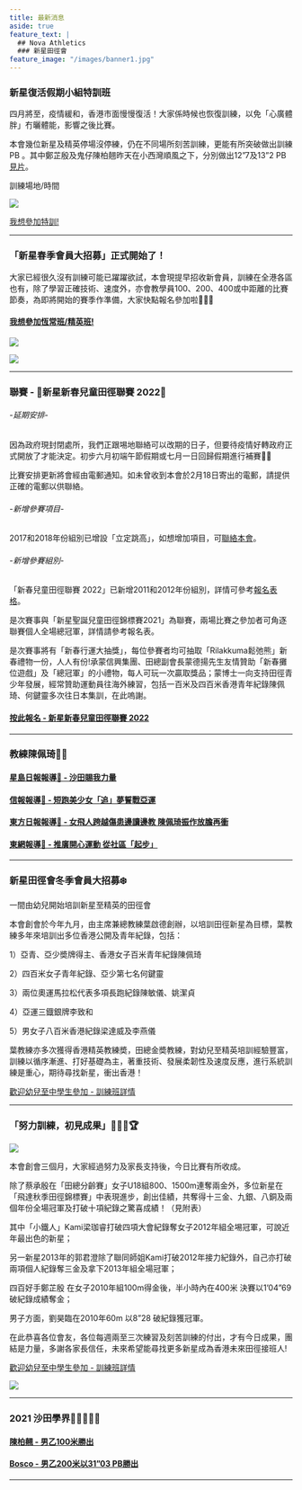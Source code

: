 ```yaml
---
title: 最新消息
aside: true
feature_text: |
  ## Nova Athletics
  ### 新星田徑會
feature_image: "/images/banner1.jpg"
---
```

### 新星復活假期小組特訓班

四月將至，疫情緩和，香港市面慢慢復活！大家係時候也恢復訓練，以免「心廣體胖」冇曬體能，影響之後比賽。

本會幾位新星及精英停場沒停練，仍在不同場所刻苦訓練，更能有所突破做出訓練PB 。其中鄭芷殷及鬼仔陳柏翹昨天在小西灣順風之下，分別做出12”7及13”2 PB [見片](https://drive.google.com/file/d/1KuS08MDvaa1U2265XpmwvTVvP5T-l15o/view?usp=sharing)。

訓練場地/時間

![](/images/復活假期小組特訓班.png)

[我想參加特訓!](https://docs.google.com/forms/d/e/1FAIpQLSd3NNys5JnQvptEgH4ylZHnVkZq9J9kO5yxJrwwAPLZrI-JsA/viewform?usp=sf_link)

---------------------------------------------------------------------------------------

### 「新星春季會員大招募」正式開始了！
大家已經很久沒有訓練可能已躍躍欲試，本會現提早招收新會員，訓練在全港各區也有，除了學習正確技術、速度外，亦會教學員100、200、400或中距離的比賽節奏，為即將開始的賽季作準備，大家快點報名參加啦🌝🤟🏻

#### [我想參加恆常班/精英班!](https://docs.google.com/forms/d/e/1FAIpQLScXZvev1WfGzgGRg6c0O_HwiLUTxomhsZbSMn7ubRmbv1dFzw/viewform?usp=sf_link)

![](/images/Regular_Web.png)

![](/images/Elite_Web.png)

---------------------------------------------------------------------------------------

### 聯賽 - 🧧新星新春兒童田徑聯賽 2022🧧

###### -延期安排- 
因為政府現封閉處所，我們正跟埸地聯絡可以改期的日子，但要待疫情好轉政府正式開放了才能決定。初步六月初端午節假期或七月一日回歸假期進行補賽🙌🏻

比賽安排更新將會經由電郵通知。如未曾收到本會於2月18日寄出的電郵，請提供正確的電郵以供聯絡。

###### -新增參賽項目-
2017和2018年份組別已增設「立定跳高」，如想增加項目，可[聯絡本會](https://api.whatsapp.com/send?phone=85260661322)。

###### -新增參賽組別-
「新春兒童田徑聯賽 2022」已新增2011和2012年份組別，詳情可參考[報名表格](https://forms.zohopublic.com/hknovasports852/form/03022022NovaChineseNewYearChildrenAthleticsChampio/formperma/Zm-lD4HlH0xcfklGpQPOaugiM23l2cmB9ImNpdR1290)。

是次賽事與「新星聖誕兒童田徑錦標賽2021」為聯賽，兩場比賽之參加者可角逐聯賽個人全場總冠軍，詳情請參考報名表。

是次賽事將有「新春行運大抽獎」，每位參賽者均可抽取「Rilakkuma鬆弛熊」新春禮物一份，人人有份!承蒙信興集團、田總副會長蒙德揚先生友情贊助「新春攤位遊戲」及「總冠軍」的小禮物，每人可玩一次贏取獎品；蒙博士一向支持田徑青少年發展，經常贊助運動員往海外練習，包括一百米及四百米香港青年紀錄陳佩琦、何鍵靈多次往日本集訓，在此嗚謝。

#### [按此報名 - 新星新春兒童田徑聯賽 2022](https://forms.zohopublic.com/hknovasports852/form/03022022NovaChineseNewYearChildrenAthleticsChampio/formperma/Zm-lD4HlH0xcfklGpQPOaugiM23l2cmB9ImNpdR1290)

---------------------------------------------------------------------------------------

### 教練陳佩琦👩🏽

#### [星島日報報導📰 - 沙田賜我力量](https://drive.google.com/drive/folders/1ngK58f050uDZj7RgVmokHQQTiDBm-nfP?usp=sharing)

#### [信報報導📰 - 短跑美少女「追」夢誓戰亞運](https://drive.google.com/file/d/1NgN3GuMWmGJVSenFJypOgL8vqFuxYApv/view?usp=sharing)

#### [東方日報報導📰 - 女飛人跨越傷患邊讀邊教 陳佩琦振作放膽再衝](https://orientaldaily.on.cc/content/%E9%AB%94%E8%82%B2/odn-20211126-1126_00286_041/%E5%A5%B3%E9%A3%9B%E4%BA%BA%E8%B7%A8%E8%B6%8A%E5%82%B7%E6%82%A3%E9%82%8A%E8%AE%80%E9%82%8A%E6%95%99-%E9%99%B3%E4%BD%A9%E7%90%A6%E6%8C%AF%E4%BD%9C%E6%94%BE%E8%86%BD%E5%86%8D%E8%A1%9D?fbclid=IwAR3tCLKgaWevelE1CkNDt35_h4jvjbahZq-6KdIOuqoGGtac--nebOFVOoU)

#### [東網報導📰 - 推廣開心運動 從社區「起步」](https://hk.on.cc/onad/bkn/cnt/ad/20211115/ad-20211115150906775-1115_21011_001.html)

---------------------------------------------------------------------------------------

### 新星田徑會冬季會員大招募❄️

一間由幼兒開始培訓新星至精英的田徑會

本會創會於今年九月，由主席兼總教練葉啟德創辦，以培訓田徑新星為目標，葉教練多年來培訓出多位香港公開及青年紀錄，包括：

1）亞青、亞少奬牌得主、香港女子百米青年紀錄陳佩琦

2）四百米女子青年紀錄、亞少第七名何鍵靈

3）兩位奧運馬拉松代表多項長跑紀錄陳敏儀、姚潔貞

4）亞運三鐡銀牌李致和

5）男女子八百米香港紀錄梁達威及李燕儀

葉教練亦多次獲得香港精英教練奬，田總金奬教練，對幼兒至精英培訓經驗豐富，訓練以循序漸進、打好基礎為主，著重技術、發展柔韌性及速度反應，進行系統訓練是重心，期待尋找新星，衝出香港！

[歡迎幼兒至中學生參加 - 訓練班詳情](https://www.novaac.com.hk/training/)

---------------------------------------------------------------------------------------

### 「努力訓練，初見成果」💪🏻🎉🏆

![](/images/Athletes.jpg)

本會創會三個月，大家經過努力及家長支持後，今日比賽有所收成。

除了蔡承殷在「田總分齡賽」女子U18組800、1500m連奪兩金外，多位新星在「飛達秋季田徑錦標賽」中表現進步，創出佳績，共奪得十三金、九銀、八銅及兩個年份全場冠軍及打破十項紀錄之驚喜成績！（見附表）

其中「小鐵人」Kami梁珈睿打破四項大會紀錄奪女子2012年組全埸冠軍，可說近年最出色的新星；

另一新星2013年的郭君澄除了聯同師姐Kami打破2012年接力紀錄外，自己亦打破兩項個人紀錄奪三金及拿下2013年組全場冠軍；

四百好手鄭芷殷 在女子2010年組100m得金後，半小時內在400米 決賽以1’04”69破紀錄成績奪金；

男子方面，劉昊臨在2010年60m 以8”28 破紀錄獲冠軍。

在此恭喜各位會友，各位每週兩至三次練習及刻苦訓練的付出，才有今日成果，團結是力量，多謝各家長信任，未來希望能尋找更多新星成為香港未來田徑接班人!

[歡迎幼兒至中學生參加 - 訓練班詳情](https://docs.google.com/forms/d/e/1FAIpQLScXZvev1WfGzgGRg6c0O_HwiLUTxomhsZbSMn7ubRmbv1dFzw/viewform?fbclid=IwAR1lI5pe4k28V-qBzkFvfGz8-Mrw3iTpbRaucbRJRTIr_V2n01rZBCtYNZo)

![](/images/新星訓練_初見成果.jpg)

---------------------------------------------------------------------------------------

### 2021 沙田學界🏃🏻‍♀️🏃🏻

#### [陳柏翹 - 男乙100米勝出](https://drive.google.com/file/d/1YMheR5loAjQaXWFzcw5uuEgBzbf1P9QC/view?usp=sharing) 

#### [Bosco - 男乙200米以31”03 PB勝出](https://drive.google.com/file/d/1BrIfrZuCVbG_EmYVWTK_PSifCoOq3q4B/view?usp=sharing)

---------------------------------------------------------------------------------------

